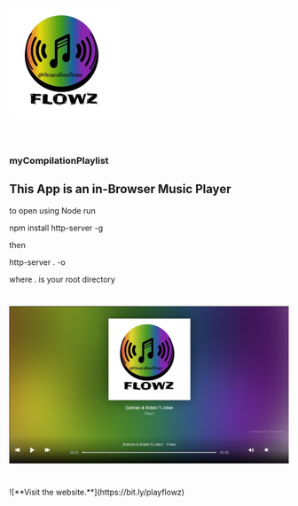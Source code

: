 # ![FlowzArt logo](https://github.com/ttejuosho/myPlaylist/blob/master/playlists/covers/art.jpg) 


<br>

### myCompilationPlaylist

## This App is an  in-Browser Music Player

to open using Node run

npm install http-server -g

then

http-server . -o 

where . is your root directory

# ![screenshot of player](https://github.com/ttejuosho/myPlaylist/blob/master/playlists/covers/screenshot.PNG)

<br>
![**Visit the website.**](https://bit.ly/playflowz)<br>